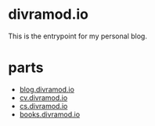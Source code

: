 # divramod.io
This is the entrypoint for my personal blog.

# parts
- [blog.divramod.io](https://blog.divramod.io)
- [cv.divramod.io](cv.divramod.io)
- [cs.divramod.io](cs.divramod.io)
- [books.divramod.io](books.divramod.io)
